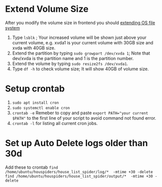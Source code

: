# Extend Volume Size
After you modify the volume size in frontend you should 
[extending OS file system](https://medium.com/@m.yunan.helmy/increase-the-size-of-ebs-volume-in-your-ec2-instance-3859e4be6cb7)

1. Type `lsblk` ; Your increased volume will be shown just above your current volume, e.g. xvda1 is your current volume with 30GB size and xvda with 40GB size.
2. Extend the partition by typing `sudo growpart /dev/xvda 1`; Note that dev/xvda is the partition name and 1 is the partition number.
3. Extend the volume by typing `sudo resize2fs /dev/xvda1`.
4. Type `df -h` to check volume size; It will show 40GB of volume size.

# Setup crontab
1. `sudo apt install cron`
2. `sudo systemctl enable cron`
3. `crontab -e` 
Remeber to copy and paste `export PATH="your current $PATH"` to the first line of your script to avoid command not found error.
4. `crontab -l` for listing all current cron jobs.

# Set up Auto Delete logs older than 30d
Add these to crontab
`find /home/ubuntu/houspiders/house_list_spider/log/*  -mtime +30 -delete`
`find /home/ubuntu/houspiders/house_list_spider/output/*  -mtime +30 -delete`
